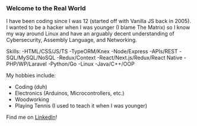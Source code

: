### Welcome to the Real World

I have been coding since I was 12 (started off with Vanilla JS back in 2005).
I wanted to be a hacker when I was younger (I blame The Matrix) so I know my way around Linux and have an arguably decent understanding of Cybersecurity, Assembly Language, and Networking.

Skills:
-HTML/CSS/JS/TS
-TypeORM/Knex
-Node/Express
-APIs/REST
-SQL/MySQL/NoSQL
-Redux/Context
-React/Next.js/Redux/React Native
-PHP/WP/Laravel
-Python/Go
-Linux
-Java/C++/OOP

My hobbies include:
- Coding (duh)
- Electronics (Arduinos, Microcontrollers, etc.)
- Woodworking
- Playing Tennis (I used to teach it when I was younger)

Find me on [LinkedIn](https://www.linkedin.com/in/amado-guerrero/)!
